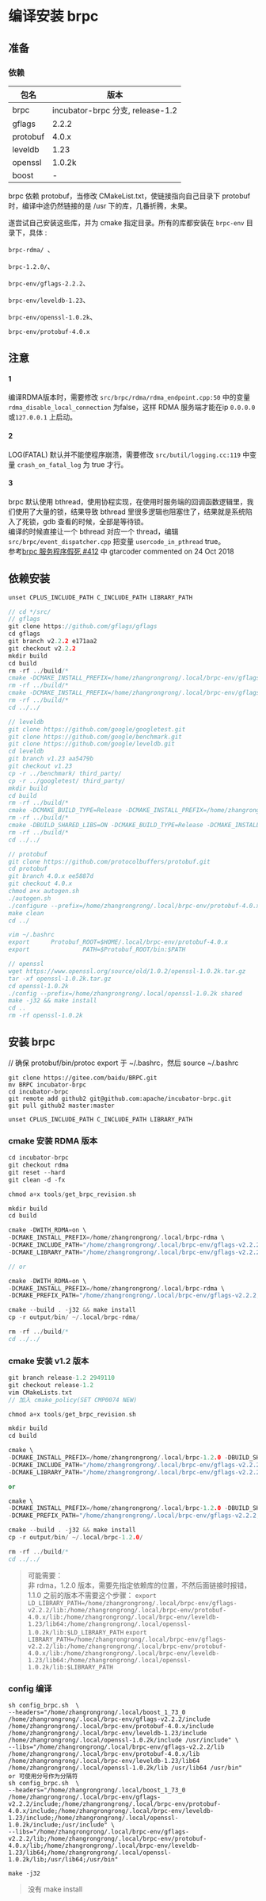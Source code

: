 # 编译安装 brpc
## 准备
### 依赖

| 包名 | 版本 |
| --------- | --------- |
| brpc | incubator-brpc 分支, release-1.2 |
| gflags | 2.2.2 |
| protobuf | 4.0.x |
| leveldb | 1.23 |
| openssl | 1.0.2k |
| boost | - |

brpc 依赖 protobuf，当修改 CMakeList.txt，使链接指向自己目录下 protobuf 时，编译中途仍然链接的是 /usr 下的库，几番折腾，未果。

遂尝试自己安装这些库，并为 cmake 指定目录。所有的库都安装在 `brpc-env` 目录下，具体 :  

`brpc-rdma/	`、
  
`brpc-1.2.0/`、  

`brpc-env/gflags-2.2.2`、  

`brpc-env/leveldb-1.23`、  

`brpc-env/openssl-1.0.2k`、  

`brpc-env/protobuf-4.0.x` 

## 注意

#### 1
编译RDMA版本时，需要修改 `src/brpc/rdma/rdma_endpoint.cpp:50` 中的变量 `rdma_disable_local_connection` 为false，这样 RDMA 服务端才能在ip `0.0.0.0`或`127.0.0.1` 上启动。
#### 2
LOG(FATAL) 默认并不能使程序崩溃，需要修改 `src/butil/logging.cc:119` 中变量 `crash_on_fatal_log` 为 true 才行。

#### 3
brpc 默认使用 bthread，使用协程实现，在使用时服务端的回调函数逻辑里，我们使用了大量的锁，结果导致 bthread 里很多逻辑也阻塞住了，结果就是系统陷入了死锁，gdb 查看的时候，全部是等待锁。  
编译的时候直接让一个 bthread 对应一个 thread，编辑 `src/brpc/event_dispatcher.cpp` 把变量 `usercode_in_pthread` true。  
参考[brpc 服务程序假死
#412](https://github.com/apache/incubator-brpc/issues/412) 中 gtarcoder commented on 24 Oct 2018

## 依赖安装
~~~cpp
unset CPLUS_INCLUDE_PATH C_INCLUDE_PATH LIBRARY_PATH

// cd */src/
// gflags
git clone https://github.com/gflags/gflags
cd gflags
git branch v2.2.2 e171aa2
git checkout v2.2.2
mkdir build
cd build
rm -rf ../build/*
cmake -DCMAKE_INSTALL_PREFIX=/home/zhangrongrong/.local/brpc-env/gflags-v2.2.2 -DGFLAGS_NAMESPACE=google -G "Unix Makefiles" .. && make -j32 && make install
rm -rf ../build/*
cmake -DCMAKE_INSTALL_PREFIX=/home/zhangrongrong/.local/brpc-env/gflags-v2.2.2 -DBUILD_SHARED_LIBS=ON -DGFLAGS_NAMESPACE=google -G "Unix Makefiles" .. && make -j32 && make install
rm -rf ../build/*
cd ../../

// leveldb
git clone https://github.com/google/googletest.git
git clone https://github.com/google/benchmark.git
git clone https://github.com/google/leveldb.git
cd leveldb
git branch v1.23 aa5479b
git checkout v1.23
cp -r ../benchmark/ third_party/
cp -r ../googletest/ third_party/
mkdir build
cd build
rm -rf ../build/*
cmake -DCMAKE_BUILD_TYPE=Release -DCMAKE_INSTALL_PREFIX=/home/zhangrongrong/.local/brpc-env/leveldb-1.23 .. && make -j32 && make install
rm -rf ../build/*
cmake -DBUILD_SHARED_LIBS=ON -DCMAKE_BUILD_TYPE=Release -DCMAKE_INSTALL_PREFIX=/home/zhangrongrong/.local/brpc-env/leveldb-1.23 .. && make -j32 && make install
rm -rf ../build/*
cd ../../

// protobuf
git clone https://github.com/protocolbuffers/protobuf.git
cd protobuf
git branch 4.0.x ee5887d
git checkout 4.0.x
chmod a+x autogen.sh
./autogen.sh
./configure --prefix=/home/zhangrongrong/.local/brpc-env/protobuf-4.0.x CXXFLAGS=-fPIC CFLAGS=-fPIC && make -j32 && make install
make clean
cd ../

vim ~/.bashrc
export      Protobuf_ROOT=$HOME/.local/brpc-env/protobuf-4.0.x
export               PATH=$Protobuf_ROOT/bin:$PATH

// openssl
wget https://www.openssl.org/source/old/1.0.2/openssl-1.0.2k.tar.gz
tar -xf openssl-1.0.2k.tar.gz
cd openssl-1.0.2k
./config --prefix=/home/zhangrongrong/.local/openssl-1.0.2k shared
make -j32 && make install
cd ..
rm -rf openssl-1.0.2k
~~~


## 安装 brpc
// 确保 protobuf/bin/protoc export 于 ~/.bashrc，然后 source ~/.bashrc
~~~
git clone https://gitee.com/baidu/BRPC.git 
mv BRPC incubator-brpc
cd incubator-brpc
git remote add github2 git@github.com:apache/incubator-brpc.git
git pull github2 master:master

unset CPLUS_INCLUDE_PATH C_INCLUDE_PATH LIBRARY_PATH
~~~

### cmake 安装 RDMA 版本
~~~cpp
cd incubator-brpc
git checkout rdma
git reset --hard
git clean -d -fx

chmod a+x tools/get_brpc_revision.sh

mkdir build
cd build

cmake -DWITH_RDMA=on \
-DCMAKE_INSTALL_PREFIX=/home/zhangrongrong/.local/brpc-rdma \
-DCMAKE_INCLUDE_PATH="/home/zhangrongrong/.local/brpc-env/gflags-v2.2.2/include;/home/zhangrongrong/.local/brpc-env/leveldb-1.23/include;/home/zhangrongrong/.local/brpc-env/protobuf-4.0.x/include;/home/zhangrongrong/.local/openssl-1.0.2k/include" \
-DCMAKE_LIBRARY_PATH="/home/zhangrongrong/.local/brpc-env/gflags-v2.2.2/lib;/home/zhangrongrong/.local/brpc-env/protobuf-4.0.x/lib;/home/zhangrongrong/.local/brpc-env/leveldb-1.23/lib64;/home/zhangrongrong/.local/openssl-1.0.2k/lib" ..

// or

cmake -DWITH_RDMA=on \
-DCMAKE_INSTALL_PREFIX=/home/zhangrongrong/.local/brpc-rdma \
-DCMAKE_PREFIX_PATH="/home/zhangrongrong/.local/brpc-env/gflags-v2.2.2;/home/zhangrongrong/.local/brpc-env/leveldb-1.23;/home/zhangrongrong/.local/brpc-env/protobuf-4.0.x;/home/zhangrongrong/.local/openssl-1.0.2k" ..

cmake --build . -j32 && make install
cp -r output/bin/ ~/.local/brpc-rdma/

rm -rf ../build/*
cd ../../
~~~

### cmake 安装 v1.2 版本
~~~cpp
git branch release-1.2 2949110
git checkout release-1.2
vim CMakeLists.txt
// 加入 cmake_policy(SET CMP0074 NEW)

chmod a+x tools/get_brpc_revision.sh

mkdir build
cd build

cmake \
-DCMAKE_INSTALL_PREFIX=/home/zhangrongrong/.local/brpc-1.2.0 -DBUILD_SHARED_LIBS=on \
-DCMAKE_INCLUDE_PATH="/home/zhangrongrong/.local/brpc-env/gflags-v2.2.2/include;/home/zhangrongrong/.local/brpc-env/protobuf-4.0.x/include;/home/zhangrongrong/.local/brpc-env/leveldb-1.23/include;/home/zhangrongrong/.local/openssl-1.0.2k/include" \
-DCMAKE_LIBRARY_PATH="/home/zhangrongrong/.local/brpc-env/gflags-v2.2.2/lib;/home/zhangrongrong/.local/brpc-env/protobuf-4.0.x/lib;/home/zhangrongrong/.local/brpc-env/leveldb-1.23/lib64;/home/zhangrongrong/.local/openssl-1.0.2k/lib" .. 

or

cmake \
-DCMAKE_INSTALL_PREFIX=/home/zhangrongrong/.local/brpc-1.2.0 -DBUILD_SHARED_LIBS=on \
-DCMAKE_PREFIX_PATH="/home/zhangrongrong/.local/brpc-env/gflags-v2.2.2;/home/zhangrongrong/.local/brpc-env/leveldb-1.23;/home/zhangrongrong/.local/brpc-env/protobuf-4.0.x;/home/zhangrongrong/.local/openssl-1.0.2k" ..

cmake --build . -j32 && make install
cp -r output/bin/ ~/.local/brpc-1.2.0/

rm -rf ../build/*
cd ../../
~~~

> 可能需要：  
> 非 rdma，1.2.0 版本，需要先指定依赖库的位置，不然后面链接时报错，1.1.0 之前的版本不需要这个步骤：
`export LD_LIBRARY_PATH=/home/zhangrongrong/.local/brpc-env/gflags-v2.2.2/lib:/home/zhangrongrong/.local/brpc-env/protobuf-4.0.x/lib:/home/zhangrongrong/.local/brpc-env/leveldb-1.23/lib64:/home/zhangrongrong/.local/openssl-1.0.2k/lib:$LD_LIBRARY_PATH`
`export LIBRARY_PATH=/home/zhangrongrong/.local/brpc-env/gflags-v2.2.2/lib:/home/zhangrongrong/.local/brpc-env/protobuf-4.0.x/lib:/home/zhangrongrong/.local/brpc-env/leveldb-1.23/lib64:/home/zhangrongrong/.local/openssl-1.0.2k/lib:$LIBRARY_PATH`

### config 编译
~~~
sh config_brpc.sh  \
--headers="/home/zhangrongrong/.local/boost_1_73_0 /home/zhangrongrong/.local/brpc-env/gflags-v2.2.2/include /home/zhangrongrong/.local/brpc-env/protobuf-4.0.x/include /home/zhangrongrong/.local/brpc-env/leveldb-1.23/include /home/zhangrongrong/.local/openssl-1.0.2k/include /usr/include" \
--libs="/home/zhangrongrong/.local/brpc-env/gflags-v2.2.2/lib /home/zhangrongrong/.local/brpc-env/protobuf-4.0.x/lib /home/zhangrongrong/.local/brpc-env/leveldb-1.23/lib64 /home/zhangrongrong/.local/openssl-1.0.2k/lib /usr/lib64 /usr/bin"
or 可使用分号作为分隔符
sh config_brpc.sh  \
--headers="/home/zhangrongrong/.local/boost_1_73_0 /home/zhangrongrong/.local/brpc-env/gflags-v2.2.2/include;/home/zhangrongrong/.local/brpc-env/protobuf-4.0.x/include;/home/zhangrongrong/.local/brpc-env/leveldb-1.23/include;/home/zhangrongrong/.local/openssl-1.0.2k/include;/usr/include" \
--libs="/home/zhangrongrong/.local/brpc-env/gflags-v2.2.2/lib;/home/zhangrongrong/.local/brpc-env/protobuf-4.0.x/lib;/home/zhangrongrong/.local/brpc-env/leveldb-1.23/lib64;/home/zhangrongrong/.local/openssl-1.0.2k/lib;/usr/lib64;/usr/bin"

make -j32
~~~
> 没有 make install




